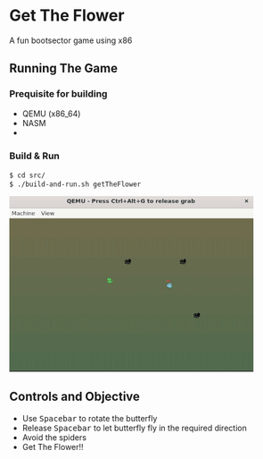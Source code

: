 # Get The Flower
A fun bootsector game using x86

## Running The Game

### Prequisite for building
- QEMU (x86_64)
- NASM
- 
### Build & Run
```
$ cd src/
$ ./build-and-run.sh getTheFlower
```
![video](getTheFlower_preview.gif)

## Controls and Objective
- Use <kbd>Spacebar</kbd> to rotate the butterfly
- Release <kbd>Spacebar</kbd> to let butterfly fly in the required direction
- Avoid the spiders
- Get The Flower!!

